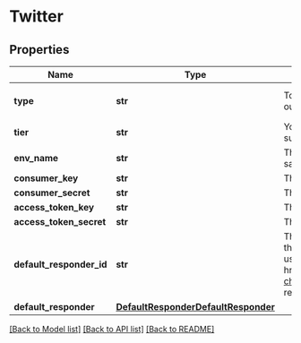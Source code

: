 # Twitter

## Properties
Name | Type | Description | Notes
------------ | ------------- | ------------- | -------------
**type** | **str** | To set up a Twitter integration, please follow the steps outlined in the [Twitter Setup Guide](https://docs.smooch.io/guide/twitter/#setup).  | [optional] [default to 'twitter']
**tier** | **str** | Your Twitter app&#39;s tier. Only \&quot;enterprise\&quot; is supported for new integrations. | 
**env_name** | **str** | The Twitter dev environments label. Only required / used for sandbox and premium tiers. | [optional] [readonly] 
**consumer_key** | **str** | The consumer key for your Twitter app. | 
**consumer_secret** | **str** | The consumer key secret for your Twitter app. | 
**access_token_key** | **str** | The access token key obtained from your user via oauth. | 
**access_token_secret** | **str** | The access token secret obtained from your user via oauth. | 
**default_responder_id** | **str** | The default responder ID for the integration. This is the ID of the responder that will be used to send messages to the user. For more information, refer to &lt;a href&#x3D;\&quot;https://docs.smooch.io/guide/switchboard/#per-channel-default-responder\&quot;&gt;Per-channel default responder&lt;/a&gt; guide.  | [optional] 
**default_responder** | [**DefaultResponderDefaultResponder**](DefaultResponderDefaultResponder.md) |  | [optional] 

[[Back to Model list]](../README.md#documentation-for-models) [[Back to API list]](../README.md#documentation-for-api-endpoints) [[Back to README]](../README.md)


